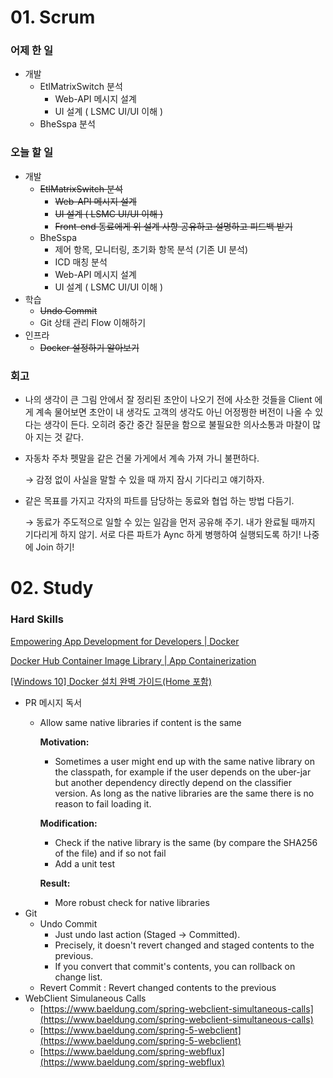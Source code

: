# 01. Scrum

### 어제 한 일

- 개발
    - EtlMatrixSwitch 분석
        - Web-API 메시지 설계
        - UI 설계 ( LSMC UI/UI 이해 )
    - BheSspa 분석

### 오늘 할 일

- 개발
    - ~~EtlMatrixSwitch 분석~~
        - ~~Web-API 메시지 설계~~
        - ~~UI 설계 ( LSMC UI/UI 이해 )~~
        - ~~Front-end 동료에게 위 설계 사항 공유하고 설명하고 피드백 받기~~
    - BheSspa
        - 제어 항목, 모니터링, 초기화 항목 분석 (기존 UI 분석)
        - ICD 매칭 분석
        - Web-API 메시지 설계
        - UI 설계 ( LSMC UI/UI 이해 )
- 학습
    - ~~Undo Commit~~
    - Git 상태 관리 Flow 이해하기
- 인프라
    - ~~Docker 설정하기 알아보기~~

### 회고

- 나의 생각이 큰 그림 안에서 잘 정리된 초안이 나오기 전에 사소한 것들을 Client 에게 계속 물어보면 초안이 내 생각도 고객의 생각도 아닌 어정쩡한 버전이 나올 수 있다는 생각이 든다. 오히려 중간 중간 질문을 함으로 불필요한 의사소통과 마찰이 많아 지는 것 같다.
- 자동차 주차 펫말을 같은 건물 가게에서 계속 가져 가니 불편하다.
    
    → 감정 없이 사실을 말할 수 있을 때 까지 잠시 기다리고 얘기하자. 
    
- 같은 목표를 가지고 각자의 파트를 담당하는 동료와 협업 하는 방법 다듬기.
    
    → 동료가 주도적으로 일할 수 있는 일감을 먼저 공유해 주기. 내가 완료될 때까지 기다리게 하지 않기. 서로 다른 파트가 Aync 하게 병행하여 실행되도록 하기! 나중에 Join 하기!
    

# 02. Study

### Hard Skills

[Empowering App Development for Developers | Docker](https://www.docker.com/)

[Docker Hub Container Image Library | App Containerization](https://hub.docker.com/)

[[Windows 10] Docker 설치 완벽 가이드(Home 포함)](https://www.lainyzine.com/ko/article/a-complete-guide-to-how-to-install-docker-desktop-on-windows-10/)

- PR 메시지 독서
    - Allow same native libraries if content is the same
        
        **Motivation:**
        
        - Sometimes a user might end up with the same native library on the classpath, for example if the user depends on the uber-jar but another dependency directly depend on the classifier version. As long as the native libraries are the same there is no reason to fail loading it.
        
        **Modification:**
        
        - Check if the native library is the same (by compare the SHA256 of the file) and if so not fail
        - Add a unit test
        
        **Result:**
        
        - More robust check for native libraries
- Git
    - Undo Commit
        - Just undo last action (Staged → Committed).
        - Precisely, it doesn't revert changed and staged contents to the previous.
        - If you convert that commit's contents, you can rollback on change list.
    - Revert Commit : Revert changed contents to the previous
- WebClient Simulaneous Calls
    - [https://www.baeldung.com/spring-webclient-simultaneous-calls](https://www.baeldung.com/spring-webclient-simultaneous-calls)
    - [https://www.baeldung.com/spring-5-webclient](https://www.baeldung.com/spring-5-webclient)
    - [https://www.baeldung.com/spring-webflux](https://www.baeldung.com/spring-webflux)
